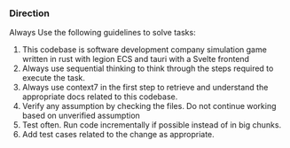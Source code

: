 ### Direction
Always Use the following guidelines to solve tasks:
1. This codebase is software development company simulation game written in rust with legion ECS and tauri with a Svelte frontend
2. Always use sequential thinking to think through the steps required  to execute the task.
3. Always use context7 in the first step to retrieve and understand the appropriate docs related to this codebase.
4. Verify any assumption by checking the files. Do not continue working based on unverified assumption
5. Test often. Run code incrementally if possible instead of in big chunks.
6. Add test cases related to the change as appropriate.